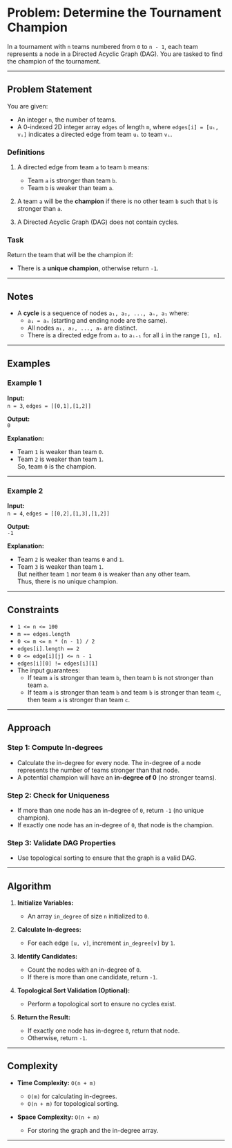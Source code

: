# Problem: Determine the Tournament Champion

In a tournament with `n` teams numbered from `0` to `n - 1`, each team represents a node in a Directed Acyclic Graph (DAG). You are tasked to find the champion of the tournament.

---

## Problem Statement

You are given:

- An integer `n`, the number of teams.
- A 0-indexed 2D integer array `edges` of length `m`, where `edges[i] = [uᵢ, vᵢ]` indicates a directed edge from team `uᵢ` to team `vᵢ`.

### Definitions

1. A directed edge from team `a` to team `b` means:
   - Team `a` is stronger than team `b`.
   - Team `b` is weaker than team `a`.

2. A team `a` will be the **champion** if there is no other team `b` such that `b` is stronger than `a`.

3. A Directed Acyclic Graph (DAG) does not contain cycles.

### Task

Return the team that will be the champion if:
- There is a **unique champion**, otherwise return `-1`.

---

## Notes

- A **cycle** is a sequence of nodes `a₁, a₂, ..., aₙ, a₁` where:
  - `a₁ = aₙ` (starting and ending node are the same).
  - All nodes `a₁, a₂, ..., aₙ` are distinct.
  - There is a directed edge from `aᵢ` to `aᵢ₊₁` for all `i` in the range `[1, n]`.

---

## Examples

### Example 1

**Input:**  
`n = 3`, `edges = [[0,1],[1,2]]`

**Output:**  
`0`

**Explanation:**  
- Team `1` is weaker than team `0`.
- Team `2` is weaker than team `1`.  
So, team `0` is the champion.

---

### Example 2

**Input:**  
`n = 4`, `edges = [[0,2],[1,3],[1,2]]`

**Output:**  
`-1`

**Explanation:**  
- Team `2` is weaker than teams `0` and `1`.
- Team `3` is weaker than team `1`.  
But neither team `1` nor team `0` is weaker than any other team.  
Thus, there is no unique champion.

---

## Constraints

- `1 <= n <= 100`
- `m == edges.length`
- `0 <= m <= n * (n - 1) / 2`
- `edges[i].length == 2`
- `0 <= edge[i][j] <= n - 1`
- `edges[i][0] != edges[i][1]`
- The input guarantees:
  - If team `a` is stronger than team `b`, then team `b` is not stronger than team `a`.
  - If team `a` is stronger than team `b` and team `b` is stronger than team `c`, then team `a` is stronger than team `c`.

---

## Approach

### Step 1: Compute In-degrees
- Calculate the in-degree for every node. The in-degree of a node represents the number of teams stronger than that node.
- A potential champion will have an **in-degree of 0** (no stronger teams).

### Step 2: Check for Uniqueness
- If more than one node has an in-degree of `0`, return `-1` (no unique champion).
- If exactly one node has an in-degree of `0`, that node is the champion.

### Step 3: Validate DAG Properties
- Use topological sorting to ensure that the graph is a valid DAG.

---

## Algorithm

1. **Initialize Variables:**
   - An array `in_degree` of size `n` initialized to `0`.

2. **Calculate In-degrees:**
   - For each edge `[u, v]`, increment `in_degree[v]` by `1`.

3. **Identify Candidates:**
   - Count the nodes with an in-degree of `0`.
   - If there is more than one candidate, return `-1`.

4. **Topological Sort Validation (Optional):**
   - Perform a topological sort to ensure no cycles exist.

5. **Return the Result:**
   - If exactly one node has in-degree `0`, return that node.
   - Otherwise, return `-1`.

---

## Complexity

- **Time Complexity:** `O(n + m)`  
  - `O(m)` for calculating in-degrees.
  - `O(n + m)` for topological sorting.

- **Space Complexity:** `O(n + m)`  
  - For storing the graph and the in-degree array.

---